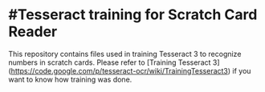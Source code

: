#Tesseract training for Scratch Card Reader
==========================================

This repository contains files used in training Tesseract 3 to recognize numbers in scratch cards. Please refer to [Training Tesseract 3] (https://code.google.com/p/tesseract-ocr/wiki/TrainingTesseract3) if you want to know how training was done.

